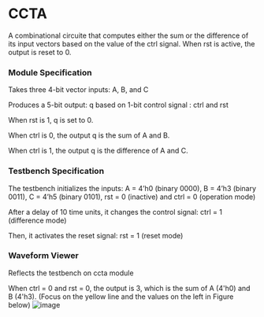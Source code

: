 # CCTA

A combinational circuite that computes either the sum or the difference of its input vectors based on the value of the ctrl signal. 
When rst is active, the output is reset to 0.

### Module Specification

Takes three 4-bit vector inputs: A, B, and C

Produces a 5-bit output: q based on 1-bit control signal : ctrl and rst

When rst is 1, q is set to 0. 

When ctrl is 0, the output q is the sum of A and B.

When ctrl is 1, the output q is the difference of A and C.

### Testbench Specification 

The testbench initializes the inputs: A = 4’h0 (binary 0000), B = 4’h3 (binary 0011), C = 4’h5 (binary 0101), rst = 0 (inactive) and ctrl = 0 (operation mode)

After a delay of 10 time units, it changes the control signal: ctrl = 1 (difference mode)

Then, it activates the reset signal: rst = 1 (reset mode)

### Waveform Viewer
Reflects the testbench on ccta module

When ctrl = 0 and rst = 0, the output is 3, which is the sum of A (4'h0) and B (4'h3). (Focus on the yellow line and the values on the left in Figure below)
![image](https://github.com/tenweilin/HW02-VerilogCoding-5/assets/158492130/446b493e-d259-4f35-982f-6f840c5fe5c2)

